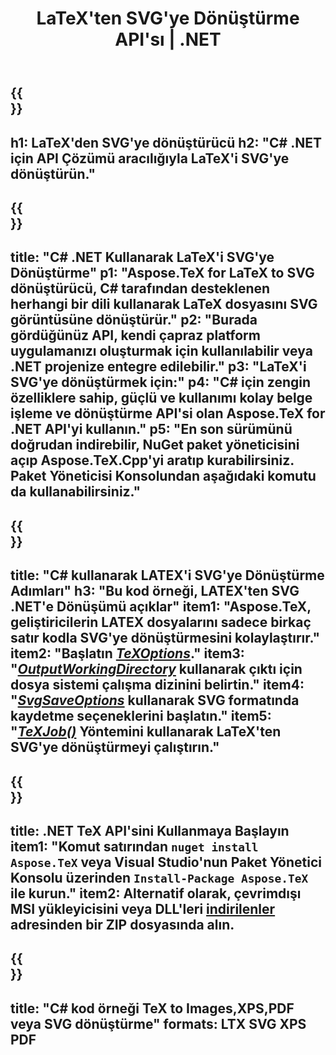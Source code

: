 ﻿---
translation: true
template: /_templates/_conversion-child-net.md
title: LaTeX'ten SVG'ye Dönüştürme API'sı | .NET
description: LaTeX'ten SVG'ye dönüştürme işlevi. Bu şirket içi .NET kitaplığını projenize entegre edin veya LaTeX'i SVG'ye dönüştürmek için platformlar arası uygulamaları kullanın.
keywords: svg api net için lateks, latex2svg c# entegre
url: /net/conversion/latex-to-svg/
family: tex
platformtag: net
feature: conversion
informat: LATEX
outformat: SVG
otherformats: BMP PNG JPEG TIFF PDF XPS
---

{{<section banner>}}
---
h1: LaTeX'den SVG'ye dönüştürücü
h2: "C# .NET için API Çözümü aracılığıyla LaTeX'i SVG'ye dönüştürün."
---

{{<section overview>}}
---
title: "C# .NET Kullanarak LaTeX'i SVG'ye Dönüştürme"
p1: "Aspose.TeX for LaTeX to SVG dönüştürücü, C# tarafından desteklenen herhangi bir dili kullanarak LaTeX dosyasını SVG görüntüsüne dönüştürür."
p2: "Burada gördüğünüz API, kendi çapraz platform uygulamanızı oluşturmak için kullanılabilir veya .NET projenize entegre edilebilir."
p3: "LaTeX'i SVG'ye dönüştürmek için:"
p4: "C# için zengin özelliklere sahip, güçlü ve kullanımı kolay belge işleme ve dönüştürme API'si olan Aspose.TeX for .NET API'yi kullanın."
p5: "En son sürümünü doğrudan indirebilir, NuGet paket yöneticisini açıp Aspose.TeX.Cpp'yi aratıp kurabilirsiniz. Paket Yöneticisi Konsolundan aşağıdaki komutu da kullanabilirsiniz."
---

{{<section feature1>}}
---
title: "C# kullanarak LATEX'i SVG'ye Dönüştürme Adımları"
h3: "Bu kod örneği, LATEX'ten SVG .NET'e Dönüşümü açıklar"
item1: "Aspose.TeX, geliştiricilerin LATEX dosyalarını sadece birkaç satır kodla SVG'ye dönüştürmesini kolaylaştırır."
item2: "Başlatın [*TeXOptions*](https://reference.aspose.com/tex/net/aspose.tex/texoptions/)."
item3: "[*OutputWorkingDirectory*](https://reference.aspose.com/tex/net/aspose.tex/texoptions/outputworkingdirectory/) kullanarak çıktı için dosya sistemi çalışma dizinini belirtin."
item4: "[*SvgSaveOptions*](https://reference.aspose.com/tex/net/aspose.tex.presentation.image/svgsaveoptions/) kullanarak SVG formatında kaydetme seçeneklerini başlatın."
item5: "[*TeXJob()*](https://reference.aspose.com/tex/net/aspose.tex/texjob/) Yöntemini kullanarak LaTeX'ten SVG'ye dönüştürmeyi çalıştırın."
---

{{<section feature2>}}
---
title: .NET TeX API'sini Kullanmaya Başlayın
item1: "Komut satırından ```nuget install Aspose.TeX``` veya Visual Studio'nun Paket Yönetici Konsolu üzerinden ```Install-Package Aspose.TeX``` ile kurun."
item2: Alternatif olarak, çevrimdışı MSI yükleyicisini veya DLL'leri [indirilenler](https://downloads.aspose.com/tex/net) adresinden bir ZIP dosyasında alın.
---

{{<section widget>}}
---
title: "C# kod örneği TeX to Images,XPS,PDF veya SVG dönüştürme"
formats: LTX SVG XPS PDF
---